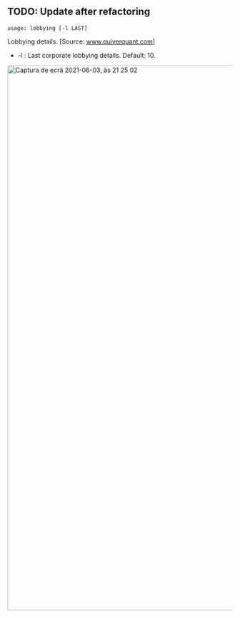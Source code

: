 ## TODO: Update after refactoring

```text
usage: lobbying [-l LAST]
```
Lobbying details. [Source: www.quiverquant.com]

* -l : Last corporate lobbying details. Default: 10.

<img width="1222" alt="Captura de ecrã 2021-06-03, às 21 25 02" src="https://user-images.githubusercontent.com/25267873/120707931-d1528100-c4b2-11eb-9619-82c896aaa9e7.png">
